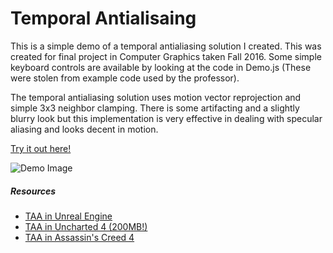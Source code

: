 # Temporal Antialisaing

This is a simple demo of a temporal antialiasing solution I created. This was created for final project in Computer Graphics taken Fall 2016. Some simple keyboard controls are available by looking at the code in Demo.js (These were stolen from example code used by the professor). 

The temporal antialiasing solution uses motion vector reprojection and simple 3x3 neighbor clamping. There is some artifacting and a slightly blurry look but this implementation is very effective in dealing with specular aliasing and looks decent in motion.

[Try it out here!](https://cdn.rawgit.com/NickGerleman/taa-demo/master/Demo.html)

![Demo Image](http://i.imgur.com/hYhDbBv.png)

##### Resources
- [TAA in Unreal Engine](https://de45xmedrsdbp.cloudfront.net/Resources/files/TemporalAA_small-59732822.pdf)
- [TAA in Uncharted 4 (200MB!)](http://advances.realtimerendering.com/s2016/s16_Ke.pptx)
- [TAA in Assassin's Creed 4](https://bartwronski.com/2014/03/15/temporal-supersampling-and-antialiasing/)